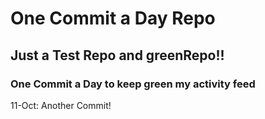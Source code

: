 # One Commit a Day Repo
## Just a Test Repo and greenRepo!!
### One Commit a Day to keep green my activity feed 

11-Oct: Another Commit!